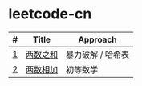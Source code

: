 # leetcode-cn

| #                                                      | Title                         | Approach          |
| ------------------------------------------------------ | ----------------------------- | ----------------- |
| [1](https://leetcode-cn.com/problems/two-sum/)         | [两数之和](./two-sum)         | 暴力破解 / 哈希表 |
| [2](https://leetcode-cn.com/problems/add-two-numbers/) | [两数相加](./add-two-numbers) | 初等数学          |
